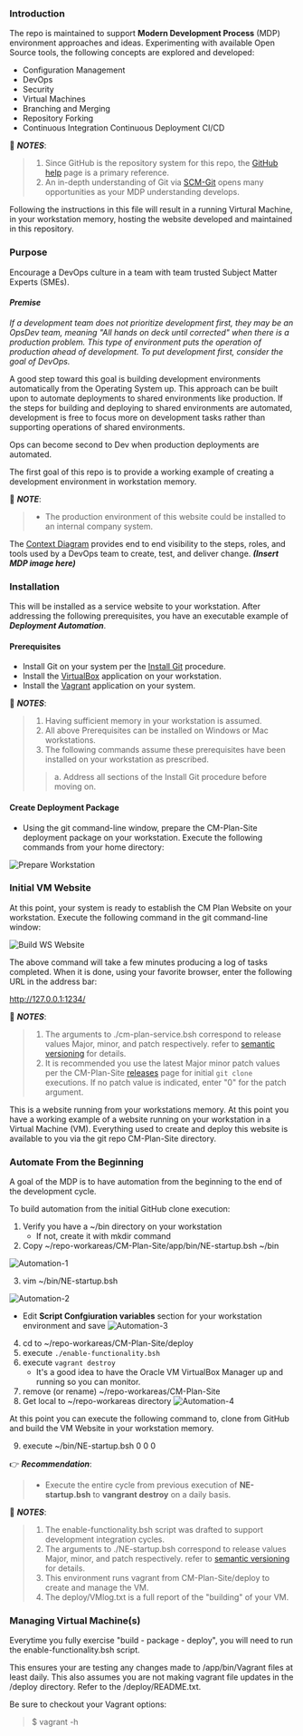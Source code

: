 ### Introduction

The repo is maintained to support **Modern Development Process** (MDP) environment approaches and ideas. Experimenting with available Open Source tools, the following concepts are explored and developed:

- Configuration Management
- DevOps
- Security
- Virtual Machines
- Branching and Merging
- Repository Forking
- Continuous Integration Continuous Deployment CI/CD

:notebook: ***NOTES***:

  > 1. Since GitHub is the repository system for this repo, the [GitHub help](https://help.github.com/) page is a primary reference.
  > 2. An in-depth understanding of Git via [SCM-Git](https://git-scm.com/) opens many opportunities as your MDP understanding develops. 

Following the instructions in this file will result in a running Virtural Machine, in your workstation memory, hosting the website developed and maintained in this repository.
 
### Purpose

Encourage a DevOps culture in a team with team trusted Subject Matter Experts (SMEs).

#### _Premise_
_If a development team does not prioritize development first, they may be an OpsDev team, meaning "All hands on deck until corrected" when there is a production problem. This type of environment puts the operation of production ahead of development. To put development first, consider the goal of DevOps._

A good step toward this goal is building development environments automatically from the Operating System up. This approach can be built upon to automate deployments to shared environments like production. If the steps for building and deploying to shared environments are automated, development is free to focus more on development tasks rather than supporting operations of shared environments.

Ops can become second to Dev when production deployments are automated.

The first goal of this repo is to provide a working example of creating a development environment in workstation memory.

  :notebook: ***NOTE***:
  
   > - The production environment of this website could be installed to an internal company system.

The [Context Diagram](/app/site/teamTools/CM-ContextDiagram.pdf) provides end to end visibility to the steps, roles, and tools used by a DevOps team to create, test, and deliver change. ***(Insert MDP image here)***

### Installation

This will be installed as a service website to your workstation. After addressing the following prerequisites, you have an executable example of _**Deployment Automation**_.

#### Prerequisites

* Install Git on your system per the [Install Git](/app/site/newstuff/GitInstallationProcedure.adoc) procedure.
* Install the [VirtualBox](https://www.virtualbox.org/wiki/Downloads) application on your workstation.
* Install the [Vagrant](https://www.vagrantup.com/downloads.html) application on your system.

:notebook: ***NOTES***:

 > 1. Having sufficient memory in your workstation is assumed.
 > 2. All above Prerequisites can be installed on Windows or Mac workstations.
 > 3. The following commands assume these prerequisites have been installed on your workstation as prescribed.
 >> a. Address all sections of the Install Git procedure before moving on.

#### Create Deployment Package

* Using the git command-line window, prepare the CM-Plan-Site deployment package on your workstation. Execute the following commands from your home directory:

![Prepare Workstation](/images/prepare-ws.png)

### Initial VM Website

At this point, your system is ready to establish the CM Plan Website on your workstation. Execute the following command in the git command-line window:

![Build WS Website](/images/build-ws-website-vm.png)

The above command will take a few minutes producing a log of tasks completed. When it is done, using your favorite browser, enter the following URL in the address bar:

http://127.0.0.1:1234/

:notebook: ***NOTES***:

> 1. The arguments to ./cm-plan-service.bsh correspond to release values Major, minor, and patch respectively. refer to [semantic versioning](http://semver.org/) for details.
> 2. It is recommended you use the latest Major minor patch values per the CM-Plan-Site [releases](https://github.com/cmguy/CM-Plan-Site/releases) page for initial `git clone` executions. If no patch value is indicated, enter "0" for the patch argument.

This is a website running from your workstations memory. At this point you have a working example of a website running on your workstation in a Virtual Machine (VM). Everything used to create and deploy this website is available to you via the git repo CM-Plan-Site directory.

### Automate From the Beginning

A goal of the MDP is to have automation from the beginning to the end of the development cycle.

To build automation from the initial GitHub clone execution:
1. Verify you have a ~/bin directory on your workstation
   - If not, create it with mkdir command
2. Copy ~/repo-workareas/CM-Plan-Site/app/bin/NE-startup.bsh ~/bin

![Automation-1](/images/auto-steps-1-2.png)

3. vim ~/bin/NE-startup.bsh

![Automation-2](/images/vim-startup.png)
   - Edit **Script Confgiuration variables** section for your workstation environment and save
![Automation-3](/images/edit-startup.png)
4. cd to ~/repo-workareas/CM-Plan-Site/deploy
5. execute `./enable-functionality.bsh`
6. execute `vagrant destroy`
   - It's a good idea to have the Oracle VM VirtualBox Manager up and running so you can monitor.
7. remove (or rename) ~/repo-workareas/CM-Plan-Site
8. Get local to ~/repo-workareas directory
![Automation-4](/images/steps-4-thru-8.png)

At this point you can execute the following command to, clone from GitHub and build the VM Website in your workstation memory.

9. execute ~/bin/NE-startup.bsh 0 0 0

:point_right: ***Recommendation***:

 > - Execute the entire cycle from previous execution of **NE-startup.bsh** to **vangrant destroy** on a daily basis.

:notebook: ***NOTES***:

 > 1. The enable-functionality.bsh script was drafted to support development integration cycles.
 > 2. The arguments to ./NE-startup.bsh correspond to release values Major, minor, and patch respectively. refer to [semantic versioning](http://semver.org/) for details.
 > 3. This environment runs vagrant from CM-Plan-Site/deploy to create and manage the VM.
 > 4. The deploy/VMlog.txt is a full report of the "building" of your VM.
  
### Managing Virtual Machine(s)

Everytime you fully exercise "build - package - deploy", you will need to run the enable-functionality.bsh script.

This ensures your are testing any changes made to /app/bin/Vagrant files at least daily. This also assumes you are not making vagrant file updates in the /deploy directory. Refer to the /deploy/README.txt.

Be sure to checkout your Vagrant options:

 > $ vagrant -h
